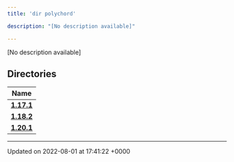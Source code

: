 ```yaml
---
title: 'dir polychord'

description: "[No description available]"

---
```







[No description available]

## Directories

| Name           |
| -------------- |
| **[1.17.1](/documentation/code/gambit_sphinx/files/dir_7f63617121156b64dc906bee52c06e1e/#dir-1.17.1)**  |
| **[1.18.2](/documentation/code/gambit_sphinx/files/dir_1be749cb9cddbb8deefe38ef8297a21a/#dir-1.18.2)**  |
| **[1.20.1](/documentation/code/gambit_sphinx/files/dir_f4594c1bc7e5099f29f411d30112926c/#dir-1.20.1)**  |






-------------------------------

Updated on 2022-08-01 at 17:41:22 +0000
